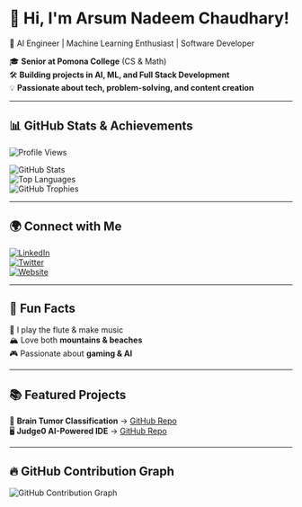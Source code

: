 # 👋 Hi, I'm Arsum Nadeem Chaudhary!

🚀 AI Engineer | Machine Learning Enthusiast | Software Developer  

🎓 **Senior at Pomona College** (CS & Math)  
🛠 **Building projects in AI, ML, and Full Stack Development**  
💡 **Passionate about tech, problem-solving, and content creation**  

---

## 📊 GitHub Stats & Achievements  

![Profile Views](https://komarev.com/ghpvc/?username=AvidThinkerArsum&color=blue)  

![GitHub Stats](https://github-readme-stats.vercel.app/api?username=AvidThinkerArsum&show_icons=true&theme=dark)  
![Top Languages](https://github-readme-stats.vercel.app/api/top-langs/?username=AvidThinkerArsum&layout=compact&theme=dark)  
![GitHub Trophies](https://github-profile-trophy.vercel.app/?username=AvidThinkerArsum&theme=onedark&row=1&column=6)  

---

## 🌍 Connect with Me  
[![LinkedIn](https://img.shields.io/badge/LinkedIn-0A66C2?style=for-the-badge&logo=linkedin&logoColor=white)](https://linkedin.com/in/arsum)  
[![Twitter](https://img.shields.io/badge/Twitter-1DA1F2?style=for-the-badge&logo=twitter&logoColor=white)](https://twitter.com/arsum_n_c)  
[![Website](https://img.shields.io/badge/Website-000000?style=for-the-badge&logo=googlechrome&logoColor=white)](https://arsumnc.com/)  

---

## 🎯 Fun Facts
🎵 I play the flute & make music  
🏔 Love both **mountains & beaches**  
🎮 Passionate about **gaming & AI**  

---

## 📚 Featured Projects
🚀 **Brain Tumor Classification** → [GitHub Repo](https://github.com/AvidThinkerArsum/Brain-Tumor-Classification)  
🖥 **Judge0 AI-Powered IDE** → [GitHub Repo](https://github.com/AvidThinkerArsum/Judge0-IDE)  

---

## 🔥 GitHub Contribution Graph  
![GitHub Contribution Graph](https://activity-graph.herokuapp.com/graph?username=AvidThinkerArsum&theme=react-dark)

